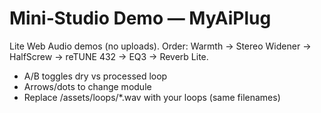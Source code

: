 # Mini‑Studio Demo — MyAiPlug
Lite Web Audio demos (no uploads). Order: Warmth → Stereo Widener → HalfScrew → reTUNE 432 → EQ3 → Reverb Lite.
- A/B toggles dry vs processed loop
- Arrows/dots to change module
- Replace /assets/loops/*.wav with your loops (same filenames)
